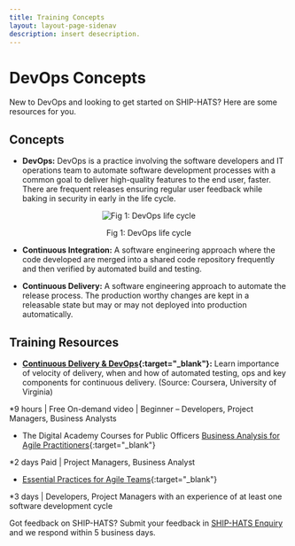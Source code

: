 ```yaml
---
title: Training Concepts
layout: layout-page-sidenav
description: insert desecription.
---
```


# DevOps Concepts 
 
New to DevOps and looking to get started on SHIP-HATS? Here are some resources for you.

## Concepts 

- **DevOps:** DevOps is a practice involving the software developers and IT operations team to automate software development processes with a common goal to deliver high-quality features to the end user, faster. There are frequent releases ensuring regular user feedback while baking in security in early in the life cycle.    

<p align="center"><img src="https://user-images.githubusercontent.com/85614716/124014776-83c82600-da16-11eb-9639-203bb0121745.png" alt="Fig 1: DevOps life cycle"></p>
<p align="center">Fig 1: DevOps life cycle</p>

- **Continuous Integration:** A software engineering approach where the code developed are merged into a shared code repository frequently and then verified by automated build and testing.

- **Continuous Delivery:** A software engineering approach to automate the release process. The production worthy changes are kept in a releasable state but may or may not deployed into production automatically. 

## Training Resources 
- **[Continuous Delivery & DevOps](https://www.coursera.org/learn/uva-darden-continous-delivery-devops#about){:target="_blank"}:**  Learn importance of velocity of delivery, when and how of automated testing, ops and key components for continuous delivery. (Source: Coursera, University of Virginia)
 
*9 hours | Free On-demand video | Beginner – Developers, Project Managers, Business Analysts

- The Digital Academy Courses for Public Officers 
[Business Analysis for Agile Practitioners](https://thedigitalacademy.tech.gov.sg/course/detail/business-analysis-for--agile--practitioners){:target="_blank"}

*2 days Paid | Project Managers, Business Analyst 

- [Essential Practices for Agile Teams](https://thedigitalacademy.tech.gov.sg/course/detail/essential-practices-for--agile--teams){:target="_blank"}

*3 days | Developers, Project Managers with an experience of at least one software development cycle 


Got feedback on SHIP-HATS? Submit your feedback in [SHIP-HATS Enquiry](../ship-hats-enquiries) and we respond within 5 business days. 
 
 
